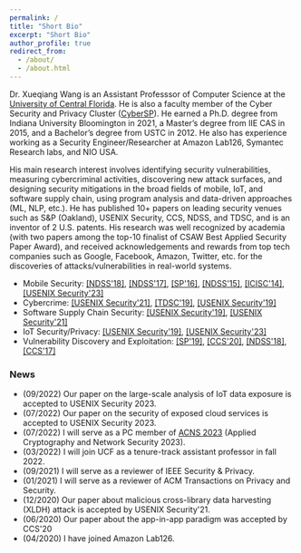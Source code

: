 ```yaml
---
permalink: /
title: "Short Bio"
excerpt: "Short Bio"
author_profile: true
redirect_from: 
  - /about/
  - /about.html
---
```


<p> Dr. Xueqiang Wang is an Assistant Professsor of Computer Science at the <a href="https://www.ucf.edu" target="_blank" rel="noopener">University of Central Florida</a>. He is also a faculty member of the Cyber Security and Privacy Cluster (<a href="https://sites.google.com/view/ucfcybersp/home" target="_blank" rel="noopener">CyberSP</a>). He earned a Ph.D. degree from Indiana University Bloomington in 2021, a Master’s degree from IIE CAS in 2015, and a Bachelor’s degree from USTC in 2012. He also has experience working as a Security Engineer/Researcher at Amazon Lab126, Symantec Research labs, and NIO USA.</p>

<p>His main research interest involves identifying security vulnerabilities, measuring cybercriminal activities, discovering new attack surfaces, and designing security mitigations in the broad fields of mobile, IoT, and software supply chain, using program analysis and data-driven approaches (ML, NLP, etc.). He has published 10+ papers on leading security venues such as S&P (Oakland), USENIX Security, CCS, NDSS, and TDSC, and is an inventor of 2 U.S. patents. His research was well recognized by academia (with two papers among the top-10 finalist of CSAW Best Applied Security Paper Award), and received acknowledgements and rewards from top tech companies such as Google,  Facebook, Amazon, Twitter, etc. for the discoveries of attacks/vulnerabilities in real-world systems.</p>

<ul>
<li>Mobile Security: <a href="https://xw48.github.io/files/duan2018things.pdf" target="_blank" rel="noopener">[NDSS'18]</a>, <a href="https://xw48.github.io/files/pan2017dark.pdf" target="_blank" rel="noopener">[NDSS'17]</a>, <a href="https://xw48.github.io/files/chen2016following.pdf" target="_blank" rel="noopener">[SP'16]</a>, <a href="https://xw48.github.io/files/wang2015deepdroid.pdf" target="_blank" rel="noopener">[NDSS'15]</a>, <a href="https://xw48.github.io/files/wang2014wrapdroid.pdf" target="_blank" rel="noopener">[ICISC'14]</a>, <a href="#" target="_blank" rel="noopener">[USENIX Security'23]</a></li>

<li>Cybercrime: <a href="https://xw48.github.io/files/wang2021understanding.pdf" target="_blank" rel="noopener">[USENIX Security'21]</a>, <a href="https://xw48.github.io/files/lee2019understanding.pdf" target="_blank" rel="noopener">[TDSC'19]</a>, <a href="https://xw48.github.io/files/lee2019understandingi.pdf" target="_blank" rel="noopener">[USENIX Security'19]</a></li>

<li>Software Supply Chain Security: <a href="https://xw48.github.io/files/wang2019looking.pdf" target="_blank" rel="noopener">[USENIX Security'19]</a>, <a href="https://xw48.github.io/files/wang2021understanding.pdf" target="_blank" rel="noopener">[USENIX Security'21]</a></li>

<li>IoT Security/Privacy: <a href="https://xw48.github.io/files/wang2019looking.pdf" target="_blank" rel="noopener">[USENIX Security'19]</a>, <a href="#" target="_blank" rel="noopener">[USENIX Security'23]</a></li>

<li>Vulnerability Discovery and Exploitation: <a href="https://xw48.github.io/files/you2019profuzzer.pdf" target="_blank" rel="noopener">[SP'19]</a>, <a href="https://xw48.github.io/files/lu2020demystifying.pdf" target="_blank" rel="noopener">[CCS'20]</a>, <a href="https://xw48.github.io/files/zhang2018level.pdf" target="_blank" rel="noopener">[NDSS'18]</a>, <a href="https://xw48.github.io/files/li2017unleashing.pdf" target="_blank" rel="noopener">[CCS'17]</a></li>
</ul>

<h3>News</h3>
<ul>
  <li>(09/2022) Our paper on the large-scale analysis of IoT data exposure is accepted to USENIX Security 2023. </li>
  <li>(07/2022) Our paper on the security of exposed cloud services is accepted to USENIX Security 2023. </li>
  <li>(07/2022) I will serve as a PC member of <a href="https://sulab-sever.u-aizu.ac.jp/ACNS2023/index.html">ACNS 2023</a> (Applied Cryptography and Network Security 2023).</li>
  <li>(03/2022) I will join UCF as a tenure-track assistant professor in fall 2022.</li>
  <li>(09/2021) I will serve as a reviewer of IEEE Security & Privacy.</li>
  <li>(01/2021) I will serve as a reviewer of ACM Transactions on Privacy and Security.</li>
  <li>(12/2020) Our paper about malicious cross-library data harvesting (XLDH) attack is accepted by USENIX Security'21.</li>
  <li>(06/2020) Our paper about the app-in-app paradigm was accepted by CCS'20</li>
  <li>(04/2020) I have joined Amazon Lab126.</li>
</ul>
